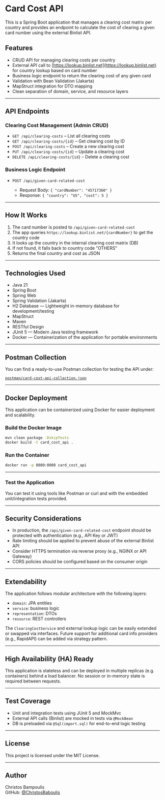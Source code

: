 # Card Cost API

This is a Spring Boot application that manages a clearing cost matrix per country and provides an endpoint to calculate the cost of clearing a given card number using the external Binlist API.

## Features

* CRUD API for managing clearing costs per country
* External API call to [https://lookup.binlist.net](https://lookup.binlist.net) for country lookup based on card number
* Business logic endpoint to return the clearing cost of any given card
* Validation with Bean Validation (Jakarta)
* MapStruct integration for DTO mapping
* Clean separation of domain, service, and resource layers

---

## API Endpoints

### Clearing Cost Management (Admin CRUD)

* `GET /api/clearing-costs` – List all clearing costs
* `GET /api/clearing-costs/{id}` – Get clearing cost by ID
* `POST /api/clearing-costs` – Create a new clearing cost
* `PUT /api/clearing-costs/{id}` – Update a clearing cost
* `DELETE /api/clearing-costs/{id}` – Delete a clearing cost

### Business Logic Endpoint

* `POST /api/given-card-related-cost`

    * Request Body: `{ "cardNumber": "45717360" }`
    * Response: `{ "country": "US", "cost": 5 }`

---

## How It Works

1. The card number is posted to `/api/given-card-related-cost`
2. The app queries `https://lookup.binlist.net/{cardNumber}` to get the country code
3. It looks up the country in the internal clearing cost matrix (DB)
4. If not found, it falls back to country code "OTHERS"
5. Returns the final country and cost as JSON

---

## Technologies Used

* Java 21
* Spring Boot
* Spring Web
* Spring Validation (Jakarta)
* H2 Database — Lightweight in-memory database for development/testing
* MapStruct
* Maven
* RESTful Design
* JUnit 5 — Modern Java testing framework
* Docker — Containerization of the application for portable environments

---

## Postman Collection

You can find a ready-to-use Postman collection for testing the API under:

[`postman/card-cost-api-collection.json`](postman/card-cost-api-collection.json)

---

## Docker Deployment

This application can be containerized using Docker for easier deployment and scalability.

### Build the Docker Image

```bash
mvn clean package -DskipTests
docker build -t card_cost_api .
```

### Run the Container

```bash
docker run -p 8080:8080 card_cost_api
```

---

### Test the Application


You can test it using tools like Postman or curl and with the embedded unit/integration tests provided.

---

## Security Considerations

- In production, the `/api/given-card-related-cost` endpoint should be protected with authentication (e.g., API Key or JWT)
- Rate limiting should be applied to prevent abuse of the external Binlist API
- Consider HTTPS termination via reverse proxy (e.g., NGINX or API Gateway)
- CORS policies should be configured based on the consumer origin

---

## Extendability

The application follows modular architecture with the following layers:

- `domain`: JPA entities
- `service`: business logic
- `representation`: DTOs
- `resource`: REST controllers

The `ClearingCostService` and external lookup logic can be easily extended or swapped via interfaces. Future support for additional card info providers (e.g., RapidAPI) can be added via strategy pattern.

---

## High Availability (HA) Ready

This application is stateless and can be deployed in multiple replicas (e.g. containers) behind a load balancer. No session or in-memory state is required between requests.


---

## Test Coverage

- Unit and integration tests using JUnit 5 and MockMvc
- External API calls (Binlist) are mocked in tests via `@MockBean`
- DB is preloaded via `@Sql(import.sql)` for end-to-end logic testing

---

## License


This project is licensed under the MIT License.

---

Author
----------
Christos Bampoulis  
GitHub: [@ChristosBaboulis](https://github.com/ChristosBaboulis)